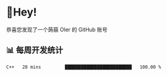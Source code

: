 # 👋Hey!
恭喜您发现了一个蒟蒻 OIer 的 GitHub 账号

## 📊 每周开发统计
<!--START_SECTION:waka-->
```text
C++   28 mins         █████████████████████████   100.00 % 
```
<!--END_SECTION:waka-->
